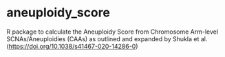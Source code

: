 # aneuploidy_score
R package to calculate the Aneuploidy Score from Chromosome Arm-level SCNAs/Aneuploidies (CAAs) as outlined and expanded by Shukla et al. (https://doi.org/10.1038/s41467-020-14286-0)
